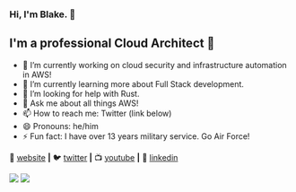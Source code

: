 ### Hi, I'm Blake. 👋

## I'm a professional Cloud Architect 🚀

- 🔭 I’m currently working on cloud security and infrastructure automation in AWS!
- 🌱 I’m currently learning more about Full Stack development.
- 🤔 I’m looking for help with Rust.
- 💬 Ask me about all things AWS!
- 📫 How to reach me: Twitter (link below)
- 😄 Pronouns: he/him
- ⚡ Fun fact: I have over 13 years military service. Go Air Force!

🏡 [website][website] **|** 
🐦 [twitter][twitter] **|** 
📺 [youtube][youtube] **|** 
👔 [linkedin][linkedin]

[<img src="https://images.youracclaim.com/size/100x100/images/8e968853-15af-4bbc-9d03-cf518971909c/AWS-SolArchitect-Professional-2020.png">](https://www.youracclaim.com/badges/d6bd0271-211d-4115-b2d1-b648f3e946f1/public_url) 
[<img src="https://images.youracclaim.com/size/100x100/images/ee741c0c-3d57-48e0-82e0-699a2170aa50/AWS-Security-Specialty-2020.png">](https://www.youracclaim.com/badges/f7e47930-b686-4e8a-a7a7-8e93f6152bb1/public_url) 

[website]: https://blakegreen.dev
[twitter]: https://twitter.com/TSgt_Green
[youtube]: https://www.youtube.com/channel/UCMe8VAatUrLtJVRRM5300ug
[linkedin]: https://www.linkedin.com/in/blakegreen2/

